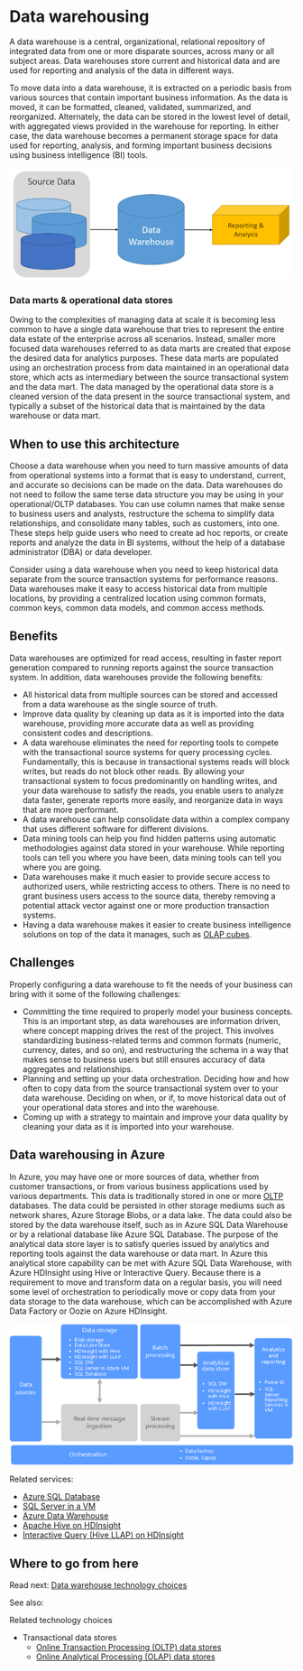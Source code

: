# Data warehousing 

A data warehouse is a central, organizational, relational repository of integrated data from one or more disparate sources, across many or all subject areas. Data warehouses store current and historical data and are used for reporting and analysis of the data in different ways.

To move data into a data warehouse, it is extracted on a periodic basis from various sources that contain important business information. As the data is moved, it can be formatted, cleaned, validated, summarized, and reorganized. Alternately, the data can be stored in the lowest level of detail, with aggregated views provided in the warehouse for reporting. In either case, the data warehouse becomes a permanent storage space for data used for reporting, analysis, and forming important business decisions using business intelligence (BI) tools.

![Data warehousing](./images/data-warehouses.png)

### Data marts & operational data stores
Owing to the complexities of managing data at scale it is becoming less common to have a single data warehouse that tries to represent the entire data estate of the enterprise across all scenarios. Instead, smaller more focused data warehouses referred to as data marts are created that expose the desired data for analytics purposes. These data marts are populated using an orchestration process from data maintained in an operational data store, which acts as intermediary between the source transactional system and the data mart. The data managed by the operational data store is a cleaned version of the data present in the source transactional system, and typically a subset of the historical data that is maintained by the data warehouse or data mart. 

## When to use this architecture

Choose a data warehouse when you need to turn massive amounts of data from operational systems into a format that is easy to understand, current, and accurate so decisions can be made on the data. Data warehouses do not need to follow the same terse data structure you may be using in your operational/OLTP databases. You can use column names that make sense to business users and analysts, restructure the schema to simplify data relationships, and consolidate many tables, such as customers, into one. These steps help guide users who need to create ad hoc reports, or create reports and analyze the data in BI systems, without the help of a database administrator (DBA) or data developer.

Consider using a data warehouse when you need to keep historical data separate from the source transaction systems for performance reasons. Data warehouses make it easy to access historical data from multiple locations, by providing a centralized location using common formats, common keys, common data models, and common access methods.

## Benefits

Data warehouses are optimized for read access, resulting in faster report generation compared to running reports against the source transaction system. In addition, data warehouses provide the following benefits:

* All historical data from multiple sources can be stored and accessed from a data warehouse as the single source of truth.
* Improve data quality by cleaning up data as it is imported into the data warehouse, providing more accurate data as well as providing consistent codes and descriptions.
* A data warehouse eliminates the need for reporting tools to compete with the transactional source systems for query processing cycles. Fundamentally, this is because in transactional systems reads will block writes, but reads do not block other reads. By allowing your transactional system to focus predominantly on handling writes, and your data warehouse to satisfy the reads, you enable users to analyze data faster, generate reports more easily, and reorganize data <!--Slice and dice is considered slang, and may be difficult for ESL readers. It doesn't appear often on MSDN so it's not a common term. I'm not sure exactly what you're trying to say here so replacing it is difficult. Does this work?-->in ways that are more performant.
* A data warehouse can help consolidate data within a complex company that uses different software for different divisions.
* Data mining tools can help you find hidden patterns using automatic methodologies against data stored in your warehouse. While reporting tools can tell you where you have been, data mining tools can tell you where you are going.
* Data warehouses make it much easier to provide secure access to authorized users, while restricting access to others. There is no need to grant business users access to the source data, thereby removing a potential attack vector against one or more production transaction systems.
* Having a data warehouse makes it easier to create business intelligence solutions on top of the data it manages, such as [OLAP cubes](online-analytical-processing.md).

## Challenges

Properly configuring a data warehouse to fit the needs of your business can bring with it some of the following challenges:

* Committing the time required to properly model your business concepts. This is an important step, as data warehouses are information driven, where concept mapping drives the rest of the project. This involves standardizing business-related terms and common formats (numeric, currency, dates, and so on), and restructuring the schema in a way that makes sense to business users but still ensures accuracy of data aggregates and relationships.
* Planning and setting up your data orchestration. Deciding how and how often to copy data from the source transactional system over to your data warehouse. Deciding on when, or if, to move historical data out of your operational data stores and into the warehouse.
* Coming up with a strategy to maintain and improve your data quality by cleaning your data as it is imported into your warehouse.

## Data warehousing in Azure 

In Azure, you may have one or more sources of data, whether from customer transactions, or from various business applications used by various departments. This data is traditionally stored in one or more [OLTP](online-transaction-processing.md) databases. The data could be persisted in other storage mediums such as network shares, Azure Storage Blobs, or a data lake. The data could also be stored by the data warehouse itself, such as in Azure SQL Data Warehouse or by a relational database like Azure SQL Database. The purpose of the analytical data store layer is to satisfy queries issued by analytics and reporting tools against the data warehouse or data mart. In Azure this analytical store capability can be met with Azure SQL Data Warehouse, with Azure HDInsight using Hive or Interactive Query. Because there is a requirement to move and transform data on a regular basis, you will need some level of orchestration to periodically move or copy data from your data storage to the data warehouse, which can be accomplished with Azure Data Factory or Oozie on Azure HDInsight.  

![Data warehousing in Azure](./images/data-warehousing.png)<!-- VM should be spelled out in the image as virtual machine.-->

Related services:

* [Azure SQL Database](/azure/sql-database/)
* [SQL Server in a VM](/sql/sql-server/sql-server-technical-documentation)
* [Azure Data Warehouse](/azure/sql-data-warehouse/sql-data-warehouse-overview-what-is)
* [Apache Hive on HDInsight](/azure/hdinsight/hadoop/hdinsight-use-hive)
* [Interactive Query (Hive LLAP) on HDInsight](/azure/hdinsight/interactive-query/apache-interactive-query-get-started)


## Where to go from here
Read next:
[Data warehouse technology choices](../technology-choices/data-warehouses.md)

See also:

Related technology choices
- Transactional data stores
    - [Online Transaction Processing (OLTP) data stores](../technology-choices/oltp-data-stores.md)
    - [Online Analytical Processing (OLAP) data stores](../technology-choices/olap-data-stores.md)